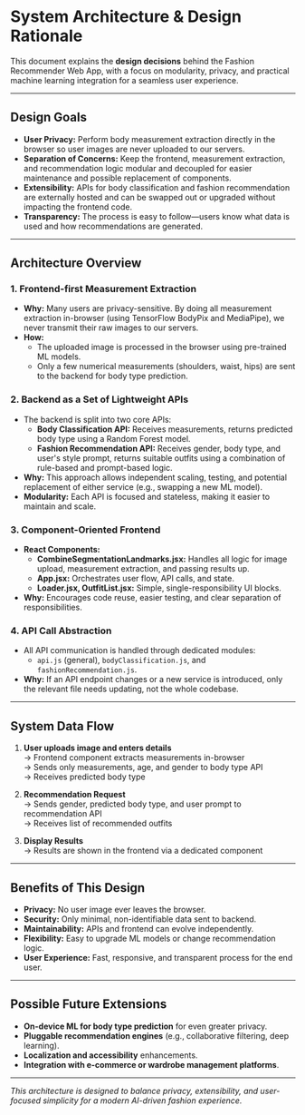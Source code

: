 # System Architecture & Design Rationale

This document explains the **design decisions** behind the Fashion Recommender Web App, with a focus on modularity, privacy, and practical machine learning integration for a seamless user experience.

---

## Design Goals

- **User Privacy:** Perform body measurement extraction directly in the browser so user images are never uploaded to our servers.
- **Separation of Concerns:** Keep the frontend, measurement extraction, and recommendation logic modular and decoupled for easier maintenance and possible replacement of components.
- **Extensibility:** APIs for body classification and fashion recommendation are externally hosted and can be swapped out or upgraded without impacting the frontend code.
- **Transparency:** The process is easy to follow—users know what data is used and how recommendations are generated.

---

## Architecture Overview

### 1. **Frontend-first Measurement Extraction**

- **Why:** Many users are privacy-sensitive. By doing all measurement extraction in-browser (using TensorFlow BodyPix and MediaPipe), we never transmit their raw images to our servers.
- **How:**  
  - The uploaded image is processed in the browser using pre-trained ML models.
  - Only a few numerical measurements (shoulders, waist, hips) are sent to the backend for body type prediction.

### 2. **Backend as a Set of Lightweight APIs**

- The backend is split into two core APIs:
  - **Body Classification API:** Receives measurements, returns predicted body type using a Random Forest model.
  - **Fashion Recommendation API:** Receives gender, body type, and user's style prompt, returns suitable outfits using a combination of rule-based and prompt-based logic.
- **Why:** This approach allows independent scaling, testing, and potential replacement of either service (e.g., swapping a new ML model).
- **Modularity:** Each API is focused and stateless, making it easier to maintain and scale.

### 3. **Component-Oriented Frontend**

- **React Components:**
  - **CombineSegmentationLandmarks.jsx:** Handles all logic for image upload, measurement extraction, and passing results up.
  - **App.jsx:** Orchestrates user flow, API calls, and state.
  - **Loader.jsx, OutfitList.jsx:** Simple, single-responsibility UI blocks.
- **Why:** Encourages code reuse, easier testing, and clear separation of responsibilities.

### 4. **API Call Abstraction**

- All API communication is handled through dedicated modules:
  - `api.js` (general), `bodyClassification.js`, and `fashionRecommendation.js`.
- **Why:** If an API endpoint changes or a new service is introduced, only the relevant file needs updating, not the whole codebase.

---

## System Data Flow

1. **User uploads image and enters details**  
   → Frontend component extracts measurements in-browser  
   → Sends only measurements, age, and gender to body type API  
   → Receives predicted body type

2. **Recommendation Request**  
   → Sends gender, predicted body type, and user prompt to recommendation API  
   → Receives list of recommended outfits

3. **Display Results**  
   → Results are shown in the frontend via a dedicated component

---

## Benefits of This Design

- **Privacy:** No user image ever leaves the browser.
- **Security:** Only minimal, non-identifiable data sent to backend.
- **Maintainability:** APIs and frontend can evolve independently.
- **Flexibility:** Easy to upgrade ML models or change recommendation logic.
- **User Experience:** Fast, responsive, and transparent process for the end user.

---

## Possible Future Extensions

- **On-device ML for body type prediction** for even greater privacy.
- **Pluggable recommendation engines** (e.g., collaborative filtering, deep learning).
- **Localization and accessibility** enhancements.
- **Integration with e-commerce or wardrobe management platforms**.

---

*This architecture is designed to balance privacy, extensibility, and user-focused simplicity for a modern AI-driven fashion experience.*